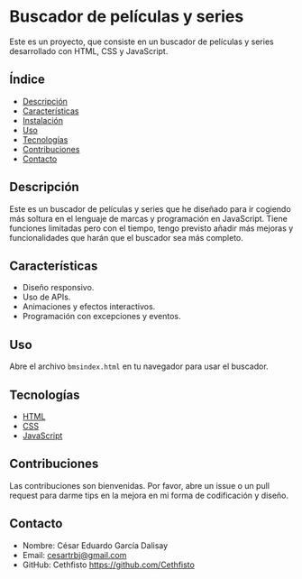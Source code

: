 # Buscador de películas y series

Este es un proyecto, que consiste en un buscador de películas y series desarrollado con HTML, CSS y JavaScript.

## Índice
- [Descripción](#descripción)
- [Características](#características)
- [Instalación](#instalación)
- [Uso](#uso)
- [Tecnologías](#tecnologías)
- [Contribuciones](#contribuciones)
- [Contacto](#contacto)

## Descripción

Este es un buscador de películas y series que he diseñado para ir cogiendo más soltura en el lenguaje de marcas y programación en JavaScript.
Tiene funciones limitadas pero con el tiempo, tengo previsto añadir más mejoras y funcionalidades que harán que el buscador sea más completo.

## Características

- Diseño responsivo.
- Uso de APIs.
- Animaciones y efectos interactivos.
- Programación con excepciones y eventos.


## Uso

Abre el archivo `bmsindex.html` en tu navegador para usar el buscador.

## Tecnologías

- [HTML](https://developer.mozilla.org/es/docs/Web/HTML)
- [CSS](https://developer.mozilla.org/es/docs/Web/CSS)
- [JavaScript](https://developer.mozilla.org/es/docs/Web/JavaScript)

## Contribuciones

Las contribuciones son bienvenidas. Por favor, abre un issue o un pull request para darme tips en la mejora en mi forma de codificación y diseño.


## Contacto

- Nombre: César Eduardo García Dalisay
- Email: cesartrbj@gmail.com
- GitHub: Cethfisto https://github.com/Cethfisto
